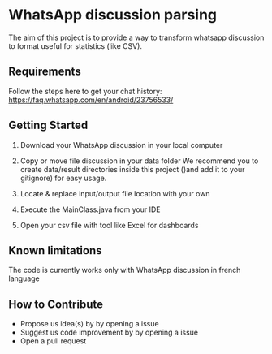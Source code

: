 # WhatsApp discussion parsing
The aim of this project is to provide a way to transform whatsapp discussion to format useful for statistics (like CSV).


## Requirements
Follow the steps here to get your chat history: https://faq.whatsapp.com/en/android/23756533/

## Getting Started

1. Download your WhatsApp discussion in your local computer

2. Copy or move file discussion in your data folder
We recommend you to create data/result directories inside this project ()and add it to your gitignore) for easy usage.

3. Locate & replace input/output file location with your own

4. Execute the MainClass.java from your IDE

5. Open your csv file with tool like Excel for dashboards

## Known limitations
The code is currently works only with WhatsApp discussion in french language


## How to Contribute 
* Propose us idea(s) by by opening a issue
* Suggest us code improvement by by opening a issue
* Open a pull request

